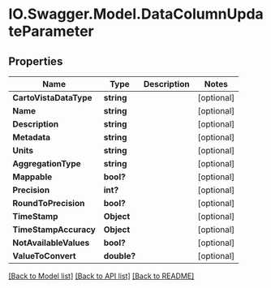 # IO.Swagger.Model.DataColumnUpdateParameter
## Properties

Name | Type | Description | Notes
------------ | ------------- | ------------- | -------------
**CartoVistaDataType** | **string** |  | [optional] 
**Name** | **string** |  | [optional] 
**Description** | **string** |  | [optional] 
**Metadata** | **string** |  | [optional] 
**Units** | **string** |  | [optional] 
**AggregationType** | **string** |  | [optional] 
**Mappable** | **bool?** |  | [optional] 
**Precision** | **int?** |  | [optional] 
**RoundToPrecision** | **bool?** |  | [optional] 
**TimeStamp** | **Object** |  | [optional] 
**TimeStampAccuracy** | **Object** |  | [optional] 
**NotAvailableValues** | **bool?** |  | [optional] 
**ValueToConvert** | **double?** |  | [optional] 

[[Back to Model list]](../README.md#documentation-for-models) [[Back to API list]](../README.md#documentation-for-api-endpoints) [[Back to README]](../README.md)

